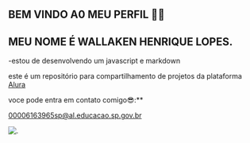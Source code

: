 ## BEM VINDO A0 MEU PERFIL 🦅🦅

## MEU NOME É WALLAKEN HENRIQUE LOPES. ##

-estou de desenvolvendo um javascript e markdown

este é um repositório para compartilhamento de projetos da plataforma [Alura](https:\\cursos.alura.com.br/)


voce pode entra em contato comigo😎:**

00006163965sp@al.educacao.sp.gov.br

![.](https://media1.tenor.com/m/MCBkr6dWLkUAAAAd/corinthians-rodrigo-garro.gif)
